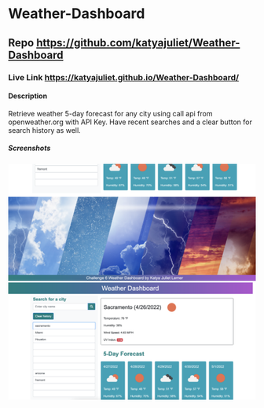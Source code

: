 # Weather-Dashboard
## Repo https://github.com/katyajuliet/Weather-Dashboard
### Live Link https://katyajuliet.github.io/Weather-Dashboard/

#### Description
Retrieve weather 5-day forecast for any city using call api from openweather.org with API Key. Have recent searches and a clear button for search history as well. 

##### Screenshots
<img src="./assets/images/Screen1.png">
<img src="./assets/images/Screen2.png">
